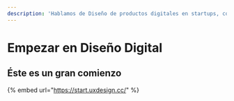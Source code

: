 ```yaml
---
description: 'Hablamos de Diseño de productos digitales en startups, consultoras, compañías…'
---
```


# Empezar en Diseño Digital

## Éste es un gran comienzo

{% embed url="https://start.uxdesign.cc/" %}





